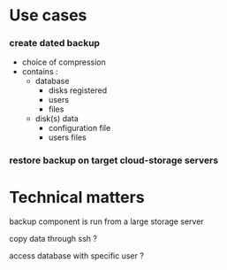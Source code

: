 # Use cases

### create dated backup

  - choice of compression
  - contains :
    - database
      - disks registered
      - users
      - files
    - disk(s) data
      - configuration file
      - users files

### restore backup on target cloud-storage servers

# Technical matters

backup component is run from a large storage server

copy data through ssh ?

access database with specific user ?